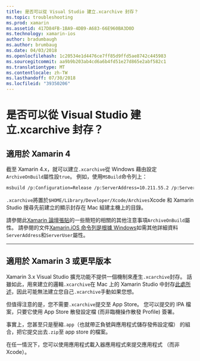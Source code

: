 ```yaml
---
title: 是否可以從 Visual Studio 建立.xcarchive 封存？
ms.topic: troubleshooting
ms.prod: xamarin
ms.assetid: 417D84FB-1BA9-4DB9-A683-66E960BA3D0D
ms.technology: xamarin-ios
author: bradumbaugh
ms.author: brumbaug
ms.date: 04/03/2018
ms.openlocfilehash: 1c20534e1d4476ce7ff85d9ffd5ae8742c445983
ms.sourcegitcommit: aa9b9b203ab4cd6a6b4fd51e27d865e2abf582c1
ms.translationtype: MT
ms.contentlocale: zh-TW
ms.lasthandoff: 07/30/2018
ms.locfileid: "39350206"
---
```

# <a name="is-it-possible-to-create-a-xcarchive-archive-from-visual-studio"></a>是否可以從 Visual Studio 建立.xcarchive 封存？

## <a name="for-xamarin-4"></a>適用於 Xamarin 4

截至 Xamarin 4.x，就可以建立`.xcarchive`從 Windows 藉由設定`ArchiveOnBuild`屬性設`true`。 例如，使用`MSBuild`命令列上：

```bash
msbuild /p:Configuration=Release /p:ServerAddress=10.211.55.2 /p:ServerUser=xamUser /p:Platform=iPhone /p:ArchiveOnBuild=true /t:"Build" MyProject.csproj
```

`.xcarchive`將置於`$HOME/Library/Developer/Xcode/Archives`Xcode 和 Xamarin Studio 搜尋先前建立的顯示封存在 Mac 組建主機上的目錄。

請參閱此[Xamarin 論壇張貼](https://forums.xamarin.com/discussion/comment/156635/#Comment_156635)的一些簡短的相關的其他注意事項`ArchiveOnBuild`屬性。 請參閱的文件[Xamarin.iOS 命令列是根據 Windows](~/ios/get-started/installation/windows/connecting-to-mac/index.md)如需其他詳細資料`ServerAddress`和`ServerUser`屬性。

* * *

## <a name="for-xamarin-3-and-earlier"></a>適用於 Xamarin 3 或更早版本

Xamarin 3.x Visual Studio 擴充功能不提供一個機制來產生`.xcarchive`封存。 話雖如此，用來建立的邏輯`.xcarchive`在 Mac 上的 Xamarin Studio 中封存[此處所述](https://bugzilla.xamarin.com/show_bug.cgi?id=35#c5)，因此可能無法建立您自己`.xcarchive`手動如果您想。

但值得注意的是，您不需要`.xcarchive`提交至 App Store。 您可以提交的 IPA 檔案，只要它使用 App Store 散發設定檔 (而非臨機操作散發 Profile) 簽署。

事實上，您甚至只是壓縮`.app`（也就帶正負號與應用程式儲存發佈設定檔） 的組合，把它提交出去`.zip`至 app store 的檔案。

在任一情況下，您可以使用應用程式載入器應用程式來提交應用程式 （而非 Xcode）。

